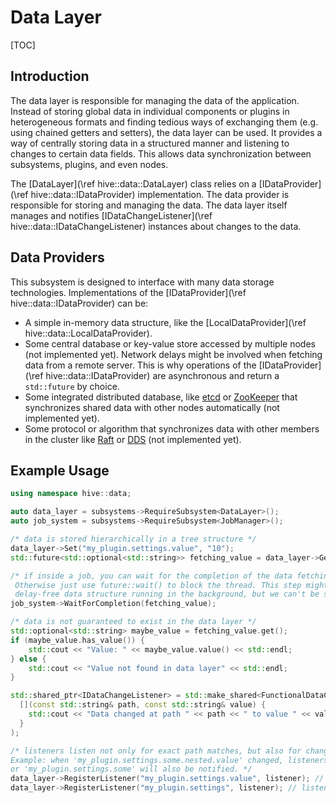 # Data Layer

[TOC]

## Introduction

The data layer is responsible for managing the data of the application. Instead of storing global data in individual
components or plugins in heterogeneous formats and finding tedious ways of exchanging them (e.g. using chained getters
and setters), the data layer can be used. It provides a way of centrally storing data in a structured manner and
listening to changes to certain data fields. This allows data synchronization between subsystems, plugins, and even
nodes.

The [DataLayer](\ref hive::data::DataLayer) class relies on a [IDataProvider](\ref hive::data::IDataProvider)
implementation. The data provider is responsible for storing and managing the data. The data layer itself manages and
notifies [IDataChangeListener](\ref hive::data::IDataChangeListener) instances about changes to the data.

## Data Providers

This subsystem is designed to interface with many data storage technologies. Implementations of
the [IDataProvider](\ref hive::data::IDataProvider) can be:

* A simple in-memory data structure, like the [LocalDataProvider](\ref hive::data::LocalDataProvider).
* Some central database or key-value store accessed by multiple nodes (not implemented yet). Network delays might be
  involved when fetching data from a remote server. This is why operations of
  the [IDataProvider](\ref hive::data::IDataProvider) are asynchronous and return a `std::future` by choice.
* Some integrated distributed database, like [etcd](https://etcd.io/) or [ZooKeeper](https://zookeeper.apache.org/) that
  synchronizes shared data with other nodes automatically (not implemented yet).
* Some protocol or algorithm that synchronizes data with other members in the cluster
  like [Raft](https://raft.github.io/) or [DDS](https://www.dds-foundation.org/what-is-dds-3/) (not implemented yet).

## Example Usage

```cpp
using namespace hive::data;

auto data_layer = subsystems->RequireSubsystem<DataLayer>();
auto job_system = subsystems->RequireSubsystem<JobManager>();

/* data is stored hierarchically in a tree structure */
data_layer->Set("my_plugin.settings.value", "10");
std::future<std::optional<std::string>> fetching_value = data_layer->Get<std::string>("my_plugin.settings.value");

/* if inside a job, you can wait for the completion of the data fetching operation.
 Otherwise just use future::wait() to block the thread. This step might seem redundant if there is just a local
 delay-free data structure running in the background, but we can't be sure and want to support databases */
job_system->WaitForCompletion(fetching_value);

/* data is not guaranteed to exist in the data layer */
std::optional<std::string> maybe_value = fetching_value.get();
if (maybe_value.has_value()) {
    std::cout << "Value: " << maybe_value.value() << std::endl;
} else {
    std::cout << "Value not found in data layer" << std::endl;
}

std::shared_ptr<IDataChangeListener> = std::make_shared<FunctionalDataChangeListener>(
  [](const std::string& path, const std::string& value) {
    std::cout << "Data changed at path " << path << " to value " << value << std::endl;
  }
);

/* listeners listen not only for exact path matches, but also for changes in the subsequent path. 
Example: when 'my_plugin.settings.some.nested.value' changed, listeners of 'my_plugin.settings' 
or 'my_plugin.settings.some' will also be notified. */
data_layer->RegisterListener("my_plugin.settings.value", listener); // listen for exact path
data_layer->RegisterListener("my_plugin.settings", listener); // listen for all changes in the subtree
```